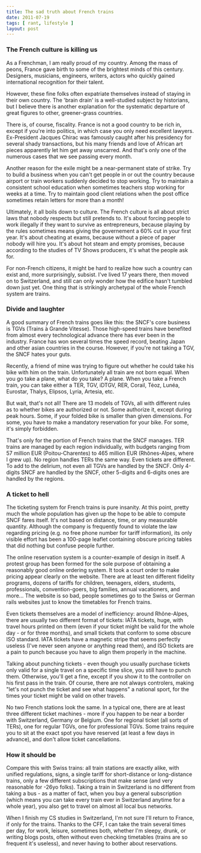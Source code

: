 ```yaml
---
title: The sad truth about French trains
date: 2011-07-19
tags: [ rant, lifestyle ]
layout: post
---
```


### The French culture is killing us

As a Frenchman, I am really proud of my country. Among the mass of peons,
France gave birth to some of the brightest minds of this century. Designers,
musicians, engineers, writers, actors who quickly gained international
recognition for their talent.

However, these fine folks often expatriate themselves instead of staying
in their own country. The 'brain drain' is a well-studied subject by historians,
but I believe there is another explanation for the systematic departure of
great figures to other, greener-grass countries.

There is, of course, fiscality. France is not a good country to be rich in,
except if you're into politics, in which case you only need excellent
lawyers. Ex-President Jacques Chirac was famously caught after his presidency for
several shady transactions, but his many friends and love of African art pieces
apparently let him get away unscarred. And that's only one of the numerous cases
that we see passing every month.

Another reason for the exile might be a near-permanent state of strike. Try to
build a business when you can't get people in or out the country because airport
or train workers suddenly decided to stop working. Try to maintain a consistent
school education when sometimes teachers stop working for weeks at a time. Try
to maintain good client relations when the post office sometimes retain letters
for more than a month!

Ultimately, it all boils down to culture. The French culture is all about strict
laws that nobody respects but still pretends to. It's about forcing people to work
illegally if they want to survive as entrepreneurs, because playing by the rules
sometimes means giving the governement a 60% cut in your first year. It's about
cheating at exams, because without a piece of paper nobody will hire you. It's
about hot steam and empty promises, because according to the studies of TV Shows
producers, it's what the people ask for.

For non-French citizens, it might be hard to realize how such a country can exist
and, more surprisingly, subsist. I've lived 17 years there, then moved on to Switzerland,
and still can only wonder how the edifice hasn't tumbled down just yet. One thing
that is strikingly archetypal of the whole French system are trains.

### Divide and laughter

A good summary of French trains goes like this: the SNCF's core business is TGVs (Trains
à Grande Vitesse). Those high-speed trains have benefited from almost every technological
advance there has ever been in the industry. France has won several times the speed record,
beating Japan and other asian countries in the course. However, if you're not taking
a TGV, the SNCF hates your guts.

Recently, a friend of mine was trying to figure out whether he could take his bike
with him on the train. Unfortunately all train are not born equal. When you go take
a plane, what do you take? A plane. When you take a French train, you can take either
a TER, TGV, iDTGV, RER, Corail, Téoz, Lunéa, Eurostar, Thalys, Elipsos, Lyria, Artesia, etc.

But wait, that's not all! There are 13 models of TGVs, all with different rules as to
whether bikes are authorized or not. Some authorize it, except during peak hours. Some, if
your folded bike is smaller than given dimensions. For some, you have to make a mandatory
reservation for your bike. For some, it's simply forbidden.

That's only for the portion of French trains that the SNCF manages. TER trains are managed
by each region individually, with budgets ranging from 57 million EUR (Poitou-Charentes)
to 465 million EUR (Rhônes-Alpes, where I grew up). No region handles TERs the same way.
Even tickets are different. To add to the delirium, not even all TGVs are handled by the
SNCF. Only 4-digits SNCF are handled by the SNCF, other 5-digits and 6-digits ones are
handled by the regions.

### A ticket to hell

The ticketing system for French trains is pure insanity. At this point, pretty much
the whole population has given up the hope to be able to compute SNCF fares itself. It's not
based on distance, time, or any measurable quantity. Although the company is frequently
found to violate the law regarding pricing (e.g. no free phone number for tariff information),
its only visible effort has been a 100-page leaflet containing obscure pricing tables that did
nothing but confuse people further.

The online reservation system is a counter-example of design in itself. A protest group has
been formed for the sole purpose of obtaining a reasonably good online ordering system. It
took a court order to make pricing appear clearly on the website. There are at least ten different
fidelity programs, dozens of tariffs for children, teenagers, elders, students, professionals,
convention-goers, big families, annual vacationers, and more... The website is so bad, people
sometimes go to the Swiss or German rails websites just to know the timetables for French trains.

Even tickets themselves are a model of inefficiency: around Rhône-Alpes, there are usually
two different format of tickets: IATA tickets, huge, with travel hours printed on them (even
if your ticket might be valid for the whole day - or for three months), and small tickets
that conform to some obscure ISO standard. IATA tickets have a magnetic stripe that seems
perfectly useless (I've never seen anyone or anything read them), and ISO tickets are a pain
to punch because you have to align them properly in the machine.

Talking about punching tickets - even though you usually purchase tickets only valid for a
single travel on a specific time slice, you still have to punch them. Otherwise, you'll get
a fine, except if you show it to the controller on his first pass in the train. Of course,
there are not always controlers, making "let's not punch the ticket and see what happens"
 a national sport, for the times your ticket might be valid on other travels.

No two French stations look the same. In a typical one, there are at least three different
ticket machines - more if you happen to be near a border with Switzerland, Germany or Belgium.
One for regional ticket (all sorts of TERs), one for regular TGVs, one for professional TGVs.
Some trains require you to sit at the exact spot you have reserved (at least a few days
in advance), and don't allow ticket cancellations.

### How it should be

Compare this with Swiss trains: all train stations are exactly alike, with unified regulations,
signs, a single tariff for short-distance or long-distance trains, only a few different
subscriptions that make sense (and very reasonable for -26yo folks). Taking a train in Switzerland
is no different from taking a bus - as a matter of fact, when you buy a general subscription
(which means you can take every train ever in Switzerland anytime for a whole year), you also
get to travel on almost all local bus networks.

When I finish my CS studies in Switzerland, I'm not sure I'll return to France, if only for
the trains. Thanks to the CFF, I can take the train several times per day, for work, leisure,
sometimes both, whether I'm sleepy, drunk, or writing blogs posts, often without even checking
timetables (trains are so frequent it's useless), and never having to bother about reservations.
